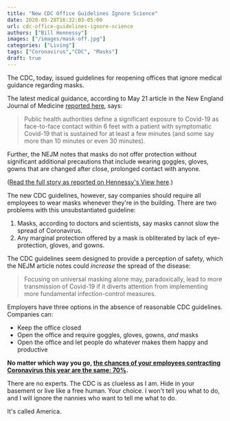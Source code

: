 ```yaml
---
title: "New CDC Office Guidelines Ignore Science"
date: 2020-05-28T16:32:03-05:00
url: cdc-office-guidelines-ignore-science
authors: ["Bill Hennessy"]
images: ["/images/mask-off.jpg"]
categories: ["Living"]
tags: ["Coronavirus","CDC", "Masks"]
draft: true
---
```


The CDC, today, issued guidelines for reopening offices that ignore medical guidance regarding masks. 

The latest medical guidance, according to May 21 article in the New England Journal of Medicine [reported here](https://hennessysview.com/masks-are-symbolic-dr-fauci/), says:

> Public health authorities define a significant exposure to Covid-19 as face-to-face contact within 6 feet with a patient with symptomatic Covid-19 that is sustained for at least a few minutes (and some say more than 10 minutes or even 30 minutes). 

Further, the NEJM notes that masks do not offer protection without significant additional precautions that include wearing goggles, gloves, gowns that are changed after close, prolonged contact with anyone. 

([Read the full story as reported on Hennessy's View here](https://hennessysview.com/masks-are-symbolic-dr-fauci/).)

The new CDC guidelines, however, say companies should require all employees to wear masks whenever they're in the building. There are two problems with this unsubstantiated guideline:

1. Masks, according to doctors and scientists, say masks cannot slow the spread of Coronavirus. 
2. Any marginal protection offered by a mask is obliterated by lack of eye-protection, gloves, and gowns. 

The CDC guidelines seem designed to provide a perception of safety, which the NEJM article notes could *increase* the spread of the disease:

> Focusing on universal masking alone may, paradoxically, lead to more transmission of Covid-19 if it diverts attention from implementing more fundamental infection-control measures.

Employers have three options in the absence of reasonable CDC guidelines. Companies can:

* Keep the office closed
* Open the office and require goggles, gloves, gowns, *and* masks
* Open the office and let people do whatever makes them happy and productive

**No matter which way you go, [the chances of your employees contracting Coronavirus this year are the same: 70%](https://hennessysview.com/the-humane-approach-to-coronavirus-open-up-everything/).** 

There are no experts. The CDC is as clueless as I am. Hide in your basement or live like a free human. Your choice. I won't tell you what to do, and I will ignore the nannies who want to tell me what to do. 

It's called America. 




